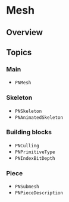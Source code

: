 # Mesh

<!--summary-->

## Overview

<!--overview-->

## Topics

### Main

- ``PNMesh``

### Skeleton

- ``PNSkeleton``
- ``PNAnimatedSkeleton``

### Building blocks

- ``PNCulling``
- ``PNPrimitiveType``
- ``PNIndexBitDepth``

### Piece

- ``PNSubmesh``
- ``PNPieceDescription``
